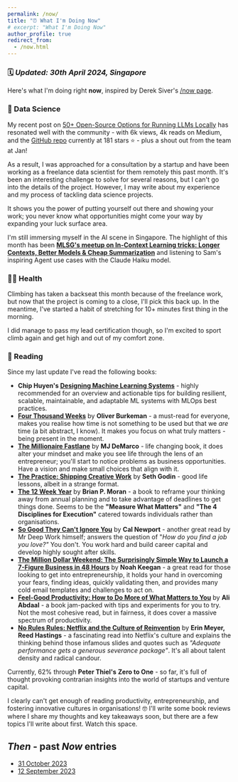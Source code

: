 ```yaml
---
permalink: /now/
title: "⏰ What I'm Doing Now"
# excerpt: "What I'm Doing Now"
author_profile: true
redirect_from: 
  - /now.html
---
```


### 🗓️ *Updated: 30th April 2024, Singapore*

Here's what I'm doing right **now**, inspired by Derek Siver's [/now page](https://nownownow.com/about).

### 🧠 Data Science

My recent post on [50+ Open-Source Options for Running LLMs Locally](https://medium.com/p/db1ec6f5a54f) has resonated well with the community - with 6k views, 4k reads on Medium, and the [GitHub repo](https://github.com/vince-lam/awesome-local-llms) currently at 181 stars ⭐ - plus a shout out from the team at Jan!

As a result, I was approached for a consultation by a startup and have been working as a freelance data scientist for them remotely this past month. It's been an interesting challenge to solve for several reasons, but I can't go into the details of the project. However, I may write about my experience and my process of tackling data science projects.

It shows you the power of putting yourself out there and showing your work; you never know what opportunities might come your way by expanding your luck surface area.

I'm still immersing myself in the AI scene in Singapore. The highlight of this month has been **[MLSG's meetup on In-Context Learning tricks: Longer Contexts, Better Models & Cheap Summarization](https://www.meetup.com/machine-learning-singapore/events/300369566)** and listening to Sam's inspiring Agent use cases with the Claude Haiku model.

### 🏃‍♂️ Health

Climbing has taken a backseat this month because of the freelance work, but now that the project is coming to a close, I'll pick this back up. In the meantime, I've started a habit of stretching for 10+ minutes first thing in the morning.

I did manage to pass my lead certification though, so I'm excited to sport climb again and get high and out of my comfort zone.

### 📖 Reading

Since my last update I've read the following books:

- **Chip Huyen's [Designing Machine Learning Systems](https://www.goodreads.com/en/book/show/60715378)** - highly recommended for an overview and actionable tips for building resilient, scalable, maintainable, and adaptable ML systems with MLOps best practices.
- **[Four Thousand Weeks](https://www.goodreads.com/en/book/show/54785515)** by **Oliver Burkeman** - a must-read for everyone, makes you realise how time is not something to be used but that we *are* time (a bit abstract, I know). It makes you focus on what truly matters - being present in the moment.
- **[The Millionaire Fastlane](https://www.goodreads.com/en/book/show/18872437)** by **MJ DeMarco** - life changing book, it does alter your mindset and make you see life through the lens of an entrepreneur; you'll start to notice problems as business opportunities. Have a vision and make small choices that align with it.
- **[The Practice: Shipping Creative Work](https://www.goodreads.com/en/book/show/53479927)** by **Seth Godin** - good life lessons, albeit in a strange format.
- **[The 12 Week Year](https://www.goodreads.com/en/book/show/10009377)** by **Brian P. Moran** - a book to reframe your thinking away from annual planning and to take advantage of deadlines to get things done. Seems to be the **"Measure What Matters"** and **"The 4 Disciplines for Execution"** catered towards individuals rather than organisations.
- **[So Good They Can't Ignore You](https://www.goodreads.com/book/show/13525945-so-good-they-can-t-ignore-you)** by **Cal Newport** - another great read by Mr Deep Work himself; answers the question of "*How do you find a job you love?"* You don't. You work hard and build career capital and develop highly sought after skills.
- **[The Million Dollar Weekend: The Surprisingly Simple Way to Launch a 7-Figure Business in 48 Hours](https://www.goodreads.com/en/book/show/145624504)** by **Noah Keegan** - a great read for those looking to get into entrepreneurship, it holds your hand in overcoming your fears, finding ideas, quickly validating then, and provides many cold email templates and challenges to act on.
- **[Feel-Good Productivity: How to Do More of What Matters to You](https://www.goodreads.com/en/book/show/142402923)** by **Ali Abdaal** - a book jam-packed with tips and experiments for you to try. Not the most cohesive read, but in fairness, it does cover a massive spectrum of productivity.
- **[No Rules Rules: Netflix and the Culture of Reinvention](https://www.goodreads.com/en/book/show/49099937)** by **Erin Meyer, Reed Hastings** - a fascinating read into Netflix's culture and explains the thinking behind those infamous slides and quotes such as *"Adequate performance gets a generous severance package"*. It's all about talent density and radical candour.

Currently, 62% through **Peter Thiel's** **Zero to One** - so far, it's full of thought provoking contrarian insights into the world of startups and venture capital.

I clearly can't get enough of reading productivity, entrepreneurship, and fostering innovative cultures in organisations! 🤓 I'll write some book reviews where I share my thoughts and key takeaways soon, but there are a few topics I'll write about first. Watch this space.

## *Then* - past *Now* entries

* [31 October 2023](/then/now-2023-10)
* [12 September 2023](/then/now-2023-09)
